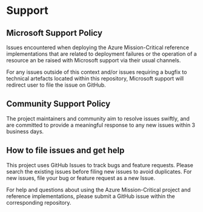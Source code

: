 
# Support

## Microsoft Support Policy

Issues encountered when deploying the Azure Mission-Critical reference implementations that are related to deployment failures or the operation of a resource an be raised with Microsoft support via their usual channels.

For any issues outside of this context and/or issues requiring a bugfix to technical artefacts located within this repository, Microsoft support will redirect user to file the issue on GitHub.

## Community Support Policy

The project maintainers and community aim to resolve issues swiftly, and are committed to provide a meaningful response to any new issues within 3 business days.

## How to file issues and get help

This project uses GitHub Issues to track bugs and feature requests. Please search the existing issues before filing new issues to avoid duplicates.  For new issues, file your bug or feature request as a new Issue.

For help and questions about using the Azure Mission-Critical project and reference implementations, please submit a GitHub issue within the corresponding repository.
